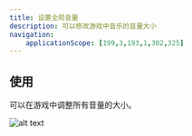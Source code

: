 ```yaml
---
title: 设置全局音量
description: 可以修改游戏中音乐的音量大小
navigation:
    applicationScope: [199,3,193,1,302,325]
---
```


## 使用

可以在游戏中调整所有音量的大小。

![alt text](https://cdn.gcw.wiki.wiki/gcw/image/zh_hans/commands/system/setvolumes/image.png)

